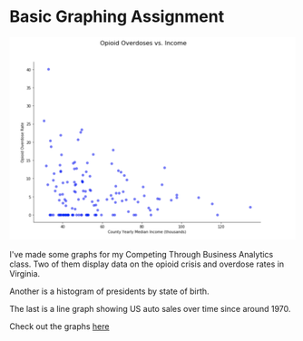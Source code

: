 
# Basic Graphing Assignment

![Graph](/images/graphpic1.png)

I've made some graphs for my Competing Through Business Analytics class. Two of them display data on the opioid crisis and overdose rates in Virginia.

Another is a histogram of presidents by state of birth.

The last is a line graph showing US auto sales over time since around 1970.

Check out the graphs [here](https://github.com/kfmahre/M2Graphing/blob/master/BasicGraphAssignment.ipynb)
